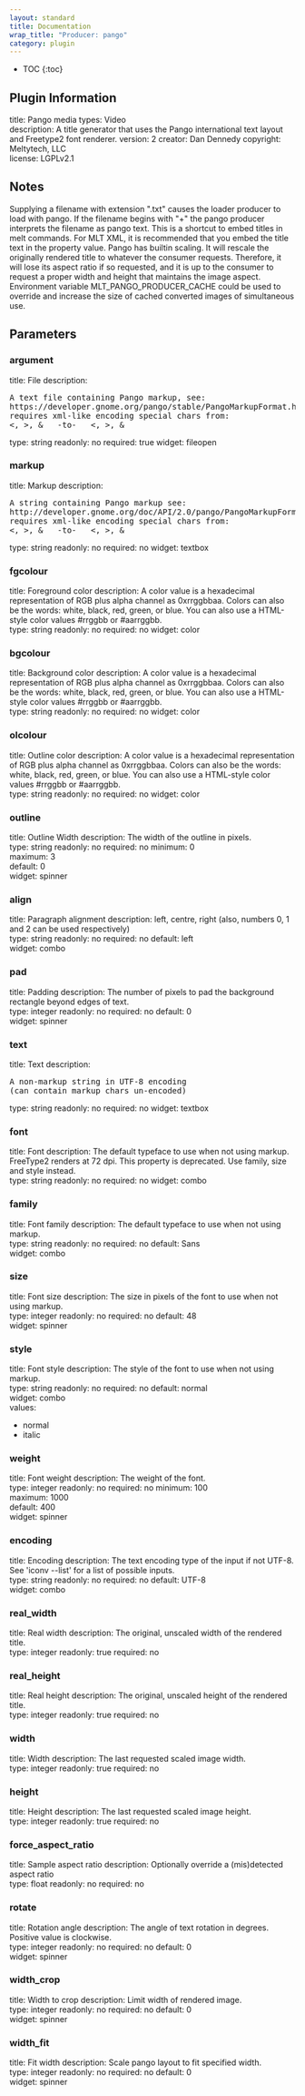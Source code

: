 ```yaml
---
layout: standard
title: Documentation
wrap_title: "Producer: pango"
category: plugin
---
```

* TOC
{:toc}

## Plugin Information

title: Pango
media types:
Video  
description: A title generator that uses the Pango international text layout and Freetype2 font renderer.
version: 2
creator: Dan Dennedy
copyright: Meltytech, LLC  
license: LGPLv2.1  

## Notes

Supplying a filename with extension &quot;.txt&quot; causes the loader producer to load with pango. If the filename begins with &quot;+&quot; the pango producer interprets the filename as pango text. This is a shortcut to embed titles in melt commands. For MLT XML, it is recommended that you embed the title text in the property value.
Pango has builtin scaling. It will rescale the originally rendered title to whatever the consumer requests. Therefore, it will lose its aspect ratio if so requested, and it is up to the consumer to request a proper width and height that maintains the image aspect.
Environment variable MLT_PANGO_PRODUCER_CACHE could be used to override and increase the size of cached converted images of simultaneous use.


## Parameters

### argument

title: File  description:
<pre>
A text file containing Pango markup, see:
https://developer.gnome.org/pango/stable/PangoMarkupFormat.html
requires xml-like encoding special chars from:
<, >, &   -to-   &lt;, &gt;, &amp;
</pre>
type: string
readonly: no
required: true
widget: fileopen  

### markup

title: Markup  description:
<pre>
A string containing Pango markup see:
http://developer.gnome.org/doc/API/2.0/pango/PangoMarkupFormat.html
requires xml-like encoding special chars from:
<, >, &   -to-   &lt;, &gt;, &amp;
</pre>
type: string
readonly: no
required: no
widget: textbox  

### fgcolour

title: Foreground color  description:
A color value is a hexadecimal representation of RGB plus alpha channel as 0xrrggbbaa. Colors can also be the words: white, black, red, green, or blue. You can also use a HTML-style color values #rrggbb or #aarrggbb.  
type: string
readonly: no
required: no
widget: color  

### bgcolour

title: Background color  description:
A color value is a hexadecimal representation of RGB plus alpha channel as 0xrrggbbaa. Colors can also be the words: white, black, red, green, or blue. You can also use a HTML-style color values #rrggbb or #aarrggbb.  
type: string
readonly: no
required: no
widget: color  

### olcolour

title: Outline color  description:
A color value is a hexadecimal representation of RGB plus alpha channel as 0xrrggbbaa. Colors can also be the words: white, black, red, green, or blue. You can also use a HTML-style color values #rrggbb or #aarrggbb.  
type: string
readonly: no
required: no
widget: color  

### outline

title: Outline Width  description:
The width of the outline in pixels.  
type: string
readonly: no
required: no
minimum: 0  
maximum: 3  
default: 0  
widget: spinner  

### align

title: Paragraph alignment  description:
left, centre, right (also, numbers 0, 1 and 2 can be used respectively)  
type: string
readonly: no
required: no
default: left  
widget: combo  

### pad

title: Padding  description:
The number of pixels to pad the background rectangle beyond edges of text.  
type: integer
readonly: no
required: no
default: 0  
widget: spinner  

### text

title: Text  description:
<pre>
A non-markup string in UTF-8 encoding
(can contain markup chars un-encoded)
</pre>
type: string
readonly: no
required: no
widget: textbox  

### font

title: Font  description:
The default typeface to use when not using markup. FreeType2 renders at 72 dpi. This property is deprecated. Use family, size and style instead.  
type: string
readonly: no
required: no
widget: combo  

### family

title: Font family  description:
The default typeface to use when not using markup.  
type: string
readonly: no
required: no
default: Sans  
widget: combo  

### size

title: Font size  description:
The size in pixels of the font to use when not using markup.  
type: integer
readonly: no
required: no
default: 48  
widget: spinner  

### style

title: Font style  description:
The style of the font to use when not using markup.  
type: string
readonly: no
required: no
default: normal  
widget: combo  
values:
* normal
* italic

### weight

title: Font weight  description:
The weight of the font.  
type: integer
readonly: no
required: no
minimum: 100  
maximum: 1000  
default: 400  
widget: spinner  

### encoding

title: Encoding  description:
The text encoding type of the input if not UTF-8. See &#39;iconv --list&#39; for a list of possible inputs.  
type: string
readonly: no
required: no
default: UTF-8  
widget: combo  

### real_width

title: Real width  description:
The original, unscaled width of the rendered title.  
type: integer
readonly: true
required: no

### real_height

title: Real height  description:
The original, unscaled height of the rendered title.  
type: integer
readonly: true
required: no

### width

title: Width  description:
The last requested scaled image width.  
type: integer
readonly: true
required: no

### height

title: Height  description:
The last requested scaled image height.  
type: integer
readonly: true
required: no

### force_aspect_ratio

title: Sample aspect ratio  description:
Optionally override a (mis)detected aspect ratio  
type: float
readonly: no
required: no

### rotate

title: Rotation angle  description:
The angle of text rotation in degrees. Positive value is clockwise.  
type: integer
readonly: no
required: no
default: 0  
widget: spinner  

### width_crop

title: Width to crop  description:
Limit width of rendered image.  
type: integer
readonly: no
required: no
default: 0  
widget: spinner  

### width_fit

title: Fit width  description:
Scale pango layout to fit specified width.  
type: integer
readonly: no
required: no
default: 0  
widget: spinner  

